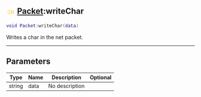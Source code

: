 ## <img src="../../.gitbook/assets/shared.png" width="24" height=24 /> [Packet](https://iaswiki.rawr.dev/readme/packet):writeChar

```lua
void Packet:writeChar(data)
```

Writes a char in the net packet.

------
## Parameters

| Type   | Name | Description | Optional |
| ------ | ---- | ----------- | -------: |
| string | data | No description |  |

